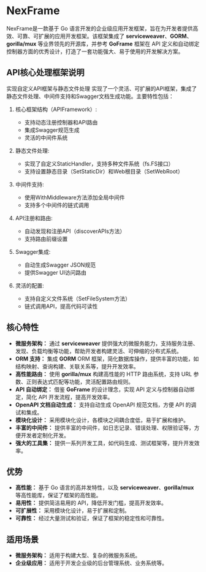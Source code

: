 # NexFrame

NexFrame是一款基于 Go 语言开发的企业级应用开发框架，旨在为开发者提供高效、可靠、可扩展的应用开发框架。该框架集成了 **serviceweaver**、**GORM**、**gorilla/mux** 等业界领先的开源库，并参考 **GoFrame** 框架在 API 定义和自动绑定控制器方面的优秀设计，打造了一套功能强大、易于使用的开发解决方案。

## API核心处理框架说明
实现自定义API框架与静态文件处理
实现了一个灵活、可扩展的API框架，集成了静态文件处理、中间件支持和Swagger文档生成功能。主要特性包括：

1. 核心框架结构（APIFramework）:
    - 支持动态注册控制器和API路由
    - 集成Swagger规范生成
    - 灵活的中间件系统

2. 静态文件处理:
    - 实现了自定义StaticHandler，支持多种文件系统（fs.FS接口）
    - 支持设置静态目录（SetStaticDir）和Web根目录（SetWebRoot）

3. 中间件支持:
    - 使用WithMiddleware方法添加全局中间件
    - 支持多个中间件的链式调用

4. API注册和路由:
    - 自动发现和注册API（discoverAPIs方法）
    - 支持路由前缀设置

5. Swagger集成:
    - 自动生成Swagger JSON规范
    - 提供Swagger UI访问路由

6. 灵活的配置:
    - 支持自定义文件系统（SetFileSystem方法）
    - 链式调用API，提高代码可读性



## **核心特性**

* **微服务架构：** 通过 **serviceweaver** 提供强大的微服务能力，支持服务注册、发现、负载均衡等功能，帮助开发者构建灵活、可伸缩的分布式系统。
* **ORM 支持：** 集成 **GORM** ORM 框架，简化数据库操作，提供丰富的功能，如结构映射、查询构建、关联关系等，提升开发效率。
* **高性能路由：** 使用 **gorilla/mux** 构建高性能的 HTTP 路由系统，支持 URL 参数、正则表达式匹配等功能，灵活配置路由规则。
* **API 自动绑定：** 借鉴 **GoFrame** 的设计理念，实现 API 定义与控制器自动绑定，简化 API 开发流程，提高开发效率。
* **OpenAPI 文档自动生成：** 支持自动生成 OpenAPI 规范文档，方便 API 的调试和集成。
* **模块化设计：** 采用模块化设计，各模块之间耦合度低，易于扩展和维护。
* **丰富的中间件：** 提供丰富的中间件，如日志记录、错误处理、权限验证等，方便开发者定制化开发。
* **强大的工具集：** 提供一系列开发工具，如代码生成、测试框架等，提升开发效率。

## **优势**

* **高性能：** 基于 Go 语言的高并发特性，以及 **serviceweaver**、**gorilla/mux** 等高性能库，保证了框架的高性能。
* **易用性：** 提供简洁易用的 API，降低开发门槛，提高开发效率。
* **可扩展性：** 采用模块化设计，易于扩展和定制。
* **可靠性：** 经过大量测试和验证，保证了框架的稳定性和可靠性。

## **适用场景**

* **微服务架构：** 适用于构建大型、复杂的微服务系统。
* **企业级应用：** 适用于开发企业级的后台管理系统、业务系统等。

